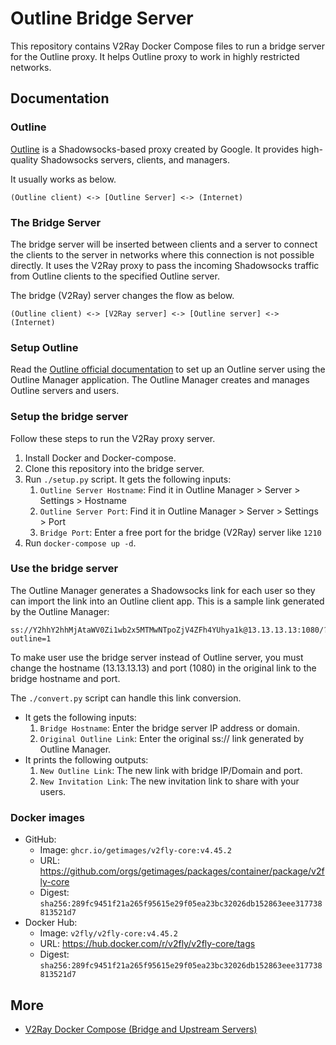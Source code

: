 # Outline Bridge Server

This repository contains V2Ray Docker Compose files to run a bridge server for the Outline proxy.
It helps Outline proxy to work in highly restricted networks.

## Documentation

### Outline

[Outline](https://getoutline.org) is a Shadowsocks-based proxy created by Google.
It provides high-quality Shadowsocks servers, clients, and managers.

It usually works as below.

```
(Outline client) <-> [Outline Server] <-> (Internet)
```

### The Bridge Server

The bridge server will be inserted between clients and a server to connect the clients to the server
in networks where this connection is not possible directly.
It uses the V2Ray proxy to pass the incoming Shadowsocks traffic from Outline clients to the specified Outline server.

The bridge (V2Ray) server changes the flow as below.

```
(Outline client) <-> [V2Ray server] <-> [Outline server] <-> (Internet)
```

### Setup Outline

Read the [Outline official documentation](https://getoutline.org) to set up an Outline server using the Outline Manager application.
The Outline Manager creates and manages Outline servers and users.

### Setup the bridge server

Follow these steps to run the V2Ray proxy server.

1. Install Docker and Docker-compose.
1. Clone this repository into the bridge server.
1. Run `./setup.py` script. It gets the following inputs:
    1. `Outline Server Hostname`: Find it in Outline Manager > Server > Settings > Hostname
    1. `Outline Server Port`: Find it in Outline Manager > Server > Settings > Port
    1. `Bridge Port`: Enter a free port for the bridge (V2Ray) server like `1210`
1. Run `docker-compose up -d`.

### Use the bridge server

The Outline Manager generates a Shadowsocks link for each user so they can import the link into an Outline client app.
This is a sample link generated by the Outline Manager:

```
ss://Y2hhY2hhMjAtaWV0Zi1wb2x5MTMwNTpoZjV4ZFh4YUhya1k@13.13.13.13:1080/?outline=1
```

To make user use the bridge server instead of Outline server,
you must change the hostname (13.13.13.13) and port (1080) in the original link to the bridge hostname and port.


The `./convert.py` script can handle this link conversion.

* It gets the following inputs:
   1. `Bridge Hostname`: Enter the bridge server IP address or domain.
   1. `Original Outline Link`: Enter the original ss:// link generated by Outline Manager.
* It prints the following outputs:
   1. `New Outline Link`: The new link with bridge IP/Domain and port.
   1. `New Invitation Link`: The new invitation link to share with your users.

### Docker images

* GitHub:
    * Image: ```ghcr.io/getimages/v2fly-core:v4.45.2```
    * URL: https://github.com/orgs/getimages/packages/container/package/v2fly-core
    * Digest: `sha256:289fc9451f21a265f95615e29f05ea23bc32026db152863eee317738813521d7`
* Docker Hub:
    * Image: ```v2fly/v2fly-core:v4.45.2```
    * URL: https://hub.docker.com/r/v2fly/v2fly-core/tags
    * Digest: `sha256:289fc9451f21a265f95615e29f05ea23bc32026db152863eee317738813521d7`

## More

* [V2Ray Docker Compose (Bridge and Upstream Servers)](https://github.com/miladrahimi/v2ray-docker-compose)
